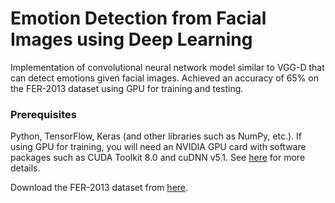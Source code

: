 # Emotion Detection from Facial Images using Deep Learning

Implementation of convolutional neural network model similar to VGG-D that can detect emotions given facial images. Achieved an accuracy of 65% on the FER-2013 dataset using GPU for training and testing.

### Prerequisites
Python, TensorFlow, Keras (and other libraries such as NumPy, etc.). If using GPU for training, you will need an NVIDIA GPU card with software packages such as CUDA Toolkit 8.0 and cuDNN v5.1. See [here](https://www.tensorflow.org/install/install_linux) for more details.

Download the FER-2013 dataset from [here](http://www-etud.iro.umontreal.ca/~goodfeli/fer2013.html).
